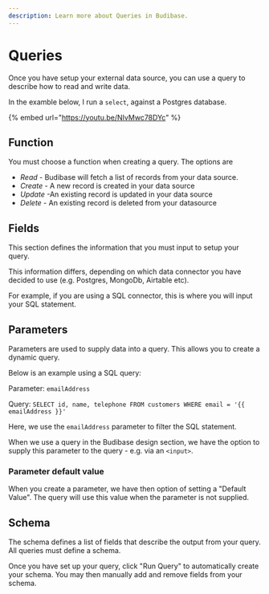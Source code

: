 ```yaml
---
description: Learn more about Queries in Budibase.
---
```


# Queries

Once you have setup your external data source, you can use a query to describe how to read and write data.

In the examble below, I run a `select`, against a Postgres database.

{% embed url="https://youtu.be/NIvMwc78DYc" %}

## Function

You must choose a function when creating a query. The options are

- *Read* - Budibase will fetch a list of records from your data source.
- *Create* - A new record is created in your data source
- *Update* -An existing record is updated in your data source
- *Delete* - An existing record is deleted from your datasource

## Fields

This section defines the information that you must input to setup your query.

This information differs, depending on which data connector you have decided to use (e.g. Postgres, MongoDb, Airtable etc).

For example, if you are using a SQL connector, this is where you will input your SQL statement.

## Parameters

Parameters are used to supply data into a query. This allows you to create a dynamic query.

Below is an example using a SQL query:

Parameter: `emailAddress`

Query: `SELECT id, name, telephone FROM customers WHERE email = '{{ emailAddress }}'`

Here, we use the `emailAddress` parameter to filter the SQL statement.

When we use a query in the Budibase design section, we have the option to supply this parameter to the query - e.g. via an `<input>`.

### Parameter default value

When you create a parameter, we have then option of setting a "Default Value". The query will use this value when the parameter is not supplied.

## Schema

The schema defines a list of fields that describe the output from your query. All queries must define a schema.

Once you have set up your query, click "Run Query" to automatically create your schema. You may then manually add and remove fields from your schema.
